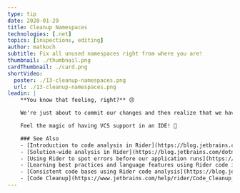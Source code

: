 ```yaml
---
type: tip
date: 2020-01-29
title: Cleanup Namespaces
technologies: [.net]
topics: [inspections, editing]
author: matkoch
subtitle: Fix all unused namespaces right from where you are!
thumbnail: ./thumbnail.png
cardThumbnail: ./card.png
shortVideo:
  poster: ./13-cleanup-namespaces.png
  url: ./13-cleanup-namespaces.png
leadin: |
    **You know that feeling, right?** 😣

    We're just about to commit our changes and then realize that we have some code smells or dead code left 😵 But there is nothing to worry about! Rider's integrated **side-by-side diff viewer** allows to fix them right from where we are and even in bulk!

    Feel the magic of having VCS support in an IDE! 🥰

    ### See Also
    - [Introduction to code analysis in Rider](https://blog.jetbrains.com/dotnet/2018/05/17/introduction-code-analysis-rider/)
    - [Solution-wide analysis in Rider](https://blog.jetbrains.com/dotnet/2018/05/21/solution-wide-analysis-rider/)
    - [Using Rider to spot errors before our application runs](https://blog.jetbrains.com/dotnet/2018/05/22/using-rider-spot-errors-application-runs/)
    - [Learning best practices and language features using Rider code inspections](https://blog.jetbrains.com/dotnet/2018/05/23/learning-best-practices-language-features-using-rider-code-inspections/)
    - [Consistent code bases using Rider code analysis](https://blog.jetbrains.com/dotnet/2018/05/24/consistent-code-bases-using-rider-code-analysis/)
    - [Code Cleanup](https://www.jetbrains.com/help/rider/Code_Cleanup__Index.html)
---
```

